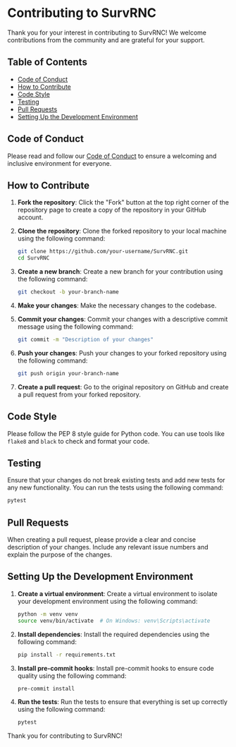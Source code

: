 # Contributing to SurvRNC

Thank you for your interest in contributing to SurvRNC! We welcome contributions from the community and are grateful for your support.

## Table of Contents

- [Code of Conduct](#code-of-conduct)
- [How to Contribute](#how-to-contribute)
- [Code Style](#code-style)
- [Testing](#testing)
- [Pull Requests](#pull-requests)
- [Setting Up the Development Environment](#setting-up-the-development-environment)

## Code of Conduct

Please read and follow our [Code of Conduct](CODE_OF_CONDUCT.md) to ensure a welcoming and inclusive environment for everyone.

## How to Contribute

1. **Fork the repository**: Click the "Fork" button at the top right corner of the repository page to create a copy of the repository in your GitHub account.

2. **Clone the repository**: Clone the forked repository to your local machine using the following command:

    ```bash
    git clone https://github.com/your-username/SurvRNC.git
    cd SurvRNC
    ```

3. **Create a new branch**: Create a new branch for your contribution using the following command:

    ```bash
    git checkout -b your-branch-name
    ```

4. **Make your changes**: Make the necessary changes to the codebase.

5. **Commit your changes**: Commit your changes with a descriptive commit message using the following command:

    ```bash
    git commit -m "Description of your changes"
    ```

6. **Push your changes**: Push your changes to your forked repository using the following command:

    ```bash
    git push origin your-branch-name
    ```

7. **Create a pull request**: Go to the original repository on GitHub and create a pull request from your forked repository.

## Code Style

Please follow the PEP 8 style guide for Python code. You can use tools like `flake8` and `black` to check and format your code.

## Testing

Ensure that your changes do not break existing tests and add new tests for any new functionality. You can run the tests using the following command:

```bash
pytest
```

## Pull Requests

When creating a pull request, please provide a clear and concise description of your changes. Include any relevant issue numbers and explain the purpose of the changes.

## Setting Up the Development Environment

1. **Create a virtual environment**: Create a virtual environment to isolate your development environment using the following command:

    ```bash
    python -m venv venv
    source venv/bin/activate  # On Windows: venv\Scripts\activate
    ```

2. **Install dependencies**: Install the required dependencies using the following command:

    ```bash
    pip install -r requirements.txt
    ```

3. **Install pre-commit hooks**: Install pre-commit hooks to ensure code quality using the following command:

    ```bash
    pre-commit install
    ```

4. **Run the tests**: Run the tests to ensure that everything is set up correctly using the following command:

    ```bash
    pytest
    ```

Thank you for contributing to SurvRNC!
